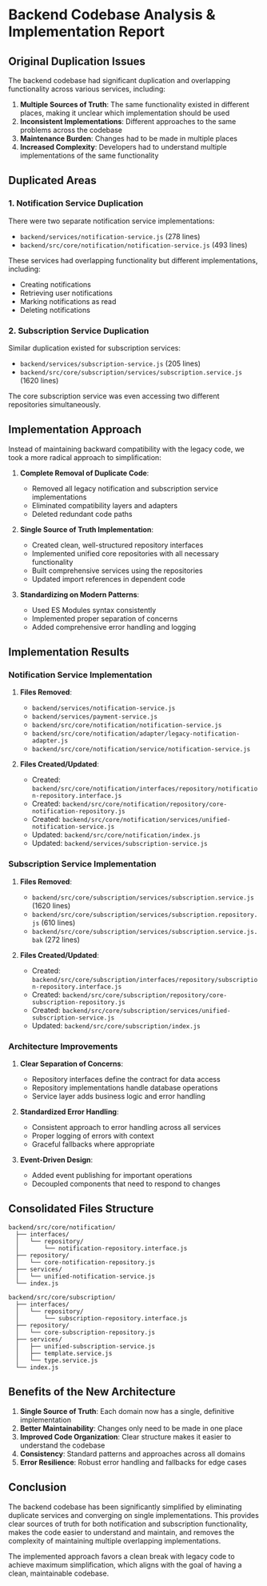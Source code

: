 # Backend Codebase Analysis & Implementation Report

## Original Duplication Issues

The backend codebase had significant duplication and overlapping functionality across various services, including:

1. **Multiple Sources of Truth**: The same functionality existed in different places, making it unclear which implementation should be used
2. **Inconsistent Implementations**: Different approaches to the same problems across the codebase
3. **Maintenance Burden**: Changes had to be made in multiple places
4. **Increased Complexity**: Developers had to understand multiple implementations of the same functionality

## Duplicated Areas

### 1. Notification Service Duplication

There were two separate notification service implementations:

- `backend/services/notification-service.js` (278 lines)
- `backend/src/core/notification/notification-service.js` (493 lines)

These services had overlapping functionality but different implementations, including:
- Creating notifications
- Retrieving user notifications
- Marking notifications as read
- Deleting notifications

### 2. Subscription Service Duplication

Similar duplication existed for subscription services:

- `backend/services/subscription-service.js` (205 lines)
- `backend/src/core/subscription/services/subscription.service.js` (1620 lines)

The core subscription service was even accessing two different repositories simultaneously.

## Implementation Approach

Instead of maintaining backward compatibility with the legacy code, we took a more radical approach to simplification:

1. **Complete Removal of Duplicate Code**:
   - Removed all legacy notification and subscription service implementations
   - Eliminated compatibility layers and adapters
   - Deleted redundant code paths

2. **Single Source of Truth Implementation**:
   - Created clean, well-structured repository interfaces
   - Implemented unified core repositories with all necessary functionality
   - Built comprehensive services using the repositories
   - Updated import references in dependent code

3. **Standardizing on Modern Patterns**:
   - Used ES Modules syntax consistently
   - Implemented proper separation of concerns
   - Added comprehensive error handling and logging

## Implementation Results

### Notification Service Implementation

1. **Files Removed**:
   - `backend/services/notification-service.js`
   - `backend/services/payment-service.js`
   - `backend/src/core/notification/notification-service.js`
   - `backend/src/core/notification/adapter/legacy-notification-adapter.js`
   - `backend/src/core/notification/service/notification-service.js`

2. **Files Created/Updated**:
   - Created: `backend/src/core/notification/interfaces/repository/notification-repository.interface.js`
   - Created: `backend/src/core/notification/repository/core-notification-repository.js`
   - Created: `backend/src/core/notification/services/unified-notification-service.js`
   - Updated: `backend/src/core/notification/index.js`
   - Updated: `backend/services/subscription-service.js`

### Subscription Service Implementation

1. **Files Removed**:
   - `backend/src/core/subscription/services/subscription.service.js` (1620 lines)
   - `backend/src/core/subscription/services/subscription.repository.js` (610 lines)
   - `backend/src/core/subscription/services/subscription.service.js.bak` (272 lines)

2. **Files Created/Updated**:
   - Created: `backend/src/core/subscription/interfaces/repository/subscription-repository.interface.js`
   - Created: `backend/src/core/subscription/repository/core-subscription-repository.js`
   - Created: `backend/src/core/subscription/services/unified-subscription-service.js`
   - Updated: `backend/src/core/subscription/index.js`

### Architecture Improvements

1. **Clear Separation of Concerns**:
   - Repository interfaces define the contract for data access
   - Repository implementations handle database operations
   - Service layer adds business logic and error handling

2. **Standardized Error Handling**:
   - Consistent approach to error handling across all services
   - Proper logging of errors with context
   - Graceful fallbacks where appropriate

3. **Event-Driven Design**:
   - Added event publishing for important operations
   - Decoupled components that need to respond to changes

## Consolidated Files Structure

```
backend/src/core/notification/
  ├── interfaces/
  │   └── repository/
  │       └── notification-repository.interface.js
  ├── repository/
  │   └── core-notification-repository.js
  ├── services/
  │   └── unified-notification-service.js
  └── index.js

backend/src/core/subscription/
  ├── interfaces/
  │   └── repository/
  │       └── subscription-repository.interface.js
  ├── repository/
  │   └── core-subscription-repository.js
  ├── services/
  │   ├── unified-subscription-service.js
  │   ├── template.service.js
  │   └── type.service.js
  └── index.js
```

## Benefits of the New Architecture

1. **Single Source of Truth**: Each domain now has a single, definitive implementation
2. **Better Maintainability**: Changes only need to be made in one place
3. **Improved Code Organization**: Clear structure makes it easier to understand the codebase
4. **Consistency**: Standard patterns and approaches across all domains
5. **Error Resilience**: Robust error handling and fallbacks for edge cases

## Conclusion

The backend codebase has been significantly simplified by eliminating duplicate services and converging on single implementations. This provides clear sources of truth for both notification and subscription functionality, makes the code easier to understand and maintain, and removes the complexity of maintaining multiple overlapping implementations.

The implemented approach favors a clean break with legacy code to achieve maximum simplification, which aligns with the goal of having a clean, maintainable codebase. 